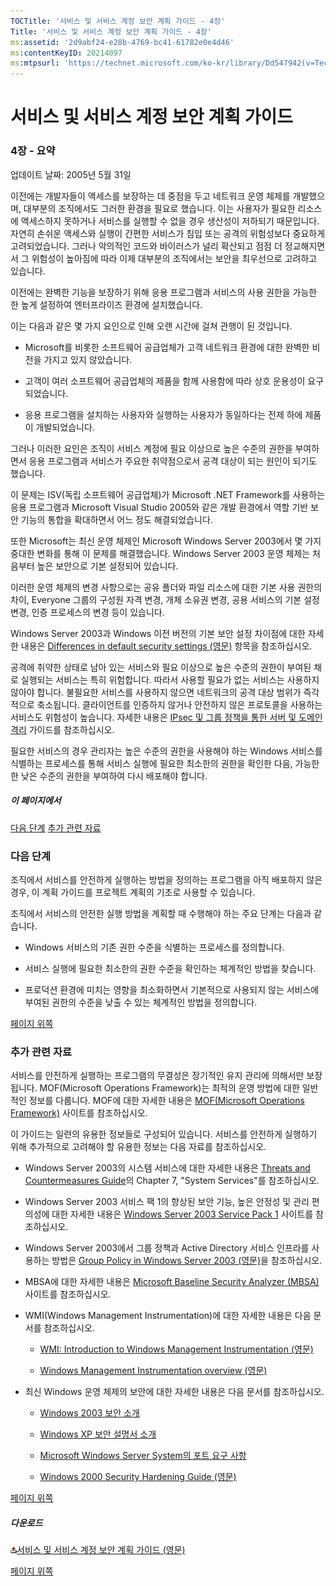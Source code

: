 ```yaml
---
TOCTitle: '서비스 및 서비스 계정 보안 계획 가이드 - 4장'
Title: '서비스 및 서비스 계정 보안 계획 가이드 - 4장'
ms:assetid: '2d9abf24-e28b-4769-bc41-61782e0e4d46'
ms:contentKeyID: 20214097
ms:mtpsurl: 'https://technet.microsoft.com/ko-kr/library/Dd547942(v=TechNet.10)'
---
```


서비스 및 서비스 계정 보안 계획 가이드
======================================

### 4장 - 요약

업데이트 날짜: 2005년 5월 31일

이전에는 개발자들이 액세스를 보장하는 데 중점을 두고 네트워크 운영 체제를 개발했으며, 대부분의 조직에서도 그러한 환경을 필요로 했습니다. 이는 사용자가 필요한 리소스에 액세스하지 못하거나 서비스를 실행할 수 없을 경우 생산성이 저하되기 때문입니다. 자연히 손쉬운 액세스와 실행이 간편한 서비스가 침입 또는 공격의 위험성보다 중요하게 고려되었습니다. 그러나 악의적인 코드와 바이러스가 널리 확산되고 점점 더 정교해지면서 그 위험성이 높아짐에 따라 이제 대부분의 조직에서는 보안을 최우선으로 고려하고 있습니다.

이전에는 완벽한 기능을 보장하기 위해 응용 프로그램과 서비스의 사용 권한을 가능한 한 높게 설정하여 엔터프라이즈 환경에 설치했습니다.

이는 다음과 같은 몇 가지 요인으로 인해 오랜 시간에 걸쳐 관행이 된 것입니다.

-   Microsoft를 비롯한 소프트웨어 공급업체가 고객 네트워크 환경에 대한 완벽한 비전을 가지고 있지 않았습니다.

-   고객이 여러 소프트웨어 공급업체의 제품을 함께 사용함에 따라 상호 운용성이 요구되었습니다.

-   응용 프로그램을 설치하는 사용자와 실행하는 사용자가 동일하다는 전제 하에 제품이 개발되었습니다.

그러나 이러한 요인은 조직이 서비스 계정에 필요 이상으로 높은 수준의 권한을 부여하면서 응용 프로그램과 서비스가 주요한 취약점으로서 공격 대상이 되는 원인이 되기도 했습니다.

이 문제는 ISV(독립 소프트웨어 공급업체)가 Microsoft .NET Framework를 사용하는 응용 프로그램과 Microsoft Visual Studio 2005와 같은 개발 환경에서 역할 기반 보안 기능의 통합을 확대하면서 어느 정도 해결되었습니다.

또한 Microsoft는 최신 운영 체제인 Microsoft Windows Server 2003에서 몇 가지 중대한 변화를 통해 이 문제를 해결했습니다. Windows Server 2003 운영 체제는 처음부터 높은 보안으로 기본 설정되어 있습니다.

이러한 운영 체제의 변경 사항으로는 공유 폴더와 파일 리소스에 대한 기본 사용 권한의 차이, Everyone 그룹의 구성원 자격 변경, 개체 소유권 변경, 공용 서비스의 기본 설정 변경, 인증 프로세스의 변경 등이 있습니다.

Windows Server 2003과 Windows 이전 버전의 기본 보안 설정 차이점에 대한 자세한 내용은 [Differences in default security settings (영문)](https://www.microsoft.com/technet/prodtechnol/windowsserver2003/library/serverhelp/1494bf2c-b596-4785-93bb-bc86f8e548d5.mspx) 항목을 참조하십시오.

공격에 취약한 상태로 남아 있는 서비스와 필요 이상으로 높은 수준의 권한이 부여된 채로 실행되는 서비스는 특히 위험합니다. 따라서 사용할 필요가 없는 서비스는 사용하지 않아야 합니다. 불필요한 서비스를 사용하지 않으면 네트워크의 공격 대상 범위가 즉각적으로 축소됩니다. 클라이언트를 인증하지 않거나 안전하지 않은 프로토콜을 사용하는 서비스도 위험성이 높습니다. 자세한 내용은 [IPsec 및 그룹 정책을 통한 서버 및 도메인 격리](https://www.microsoft.com/korea/technet/security/topics/architectureanddesign/ipsec/default.mspx) 가이드를 참조하십시오.

필요한 서비스의 경우 관리자는 높은 수준의 권한을 사용해야 하는 Windows 서비스를 식별하는 프로세스를 통해 서비스 실행에 필요한 최소한의 권한을 확인한 다음, 가능한 한 낮은 수준의 권한을 부여하여 다시 배포해야 합니다.

##### 이 페이지에서

[](#ebaa)[다음 단계](#ebaa)
[](#eaaa)[추가 관련 자료](#eaaa)

### 다음 단계

조직에서 서비스를 안전하게 실행하는 방법을 정의하는 프로그램을 아직 배포하지 않은 경우, 이 계획 가이드를 프로젝트 계획의 기초로 사용할 수 있습니다.

조직에서 서비스의 안전한 실행 방법을 계획할 때 수행해야 하는 주요 단계는 다음과 같습니다.

-   Windows 서비스의 기존 권한 수준을 식별하는 프로세스를 정의합니다.

-   서비스 실행에 필요한 최소한의 권한 수준을 확인하는 체계적인 방법을 찾습니다.

-   프로덕션 환경에 미치는 영향을 최소화하면서 기본적으로 사용되지 않는 서비스에 부여된 권한의 수준을 낮출 수 있는 체계적인 방법을 정의합니다.

[](#mainsection)[페이지 위쪽](#mainsection)

### 추가 관련 자료

서비스를 안전하게 실행하는 프로그램의 무결성은 장기적인 유지 관리에 의해서만 보장됩니다. MOF(Microsoft Operations Framework)는 최적의 운영 방법에 대한 일반적인 정보를 다룹니다. MOF에 대한 자세한 내용은 [MOF(Microsoft Operations Framework)](https://www.microsoft.com/korea/technet/itsolutions/cits/mo/mof/default.mspx) 사이트를 참조하십시오.

이 가이드는 일련의 유용한 정보들로 구성되어 있습니다. 서비스를 안전하게 실행하기 위해 추가적으로 고려해야 할 유용한 정보는 다음 자료를 참조하십시오.

-   Windows Server 2003의 시스템 서비스에 대한 자세한 내용은 [Threats and Countermeasures Guide](https://www.microsoft.com/korea/technet/security/topics/serversecurity/tcg/tcgch00.mspx)의 Chapter 7, "System Services"를 참조하십시오.

-   Windows Server 2003 서비스 팩 1의 향상된 보안 기능, 높은 안정성 및 관리 편의성에 대한 자세한 내용은 [Windows Server 2003 Service Pack 1](https://www.microsoft.com/korea/technet/downloads/winsrvr/servicepacks/sp1/default.mspx) 사이트를 참조하십시오.

-   Windows Server 2003에서 그룹 정책과 Active Directory 서비스 인프라를 사용하는 방법은 [Group Policy in Windows Server 2003 (영문)](https://www.microsoft.com/windowsserver2003/technologies/management/grouppolicy/default.mspx)을 참조하십시오.

-   MBSA에 대한 자세한 내용은 [Microsoft Baseline Security Analyzer (MBSA)](https://www.microsoft.com/korea/technet/security/tools/mbsahome.asp) 사이트를 참조하십시오.

-   WMI(Windows Management Instrumentation)에 대한 자세한 내용은 다음 문서를 참조하십시오.

    -   [WMI: Introduction to Windows Management Instrumentation (영문)](https://www.microsoft.com/whdc/system/pnppwr/wmi/wmi-intro.mspx)

    -   [Windows Management Instrumentation overview (영문)](https://www.microsoft.com/windows2000/en/server/help/default.asp?url=/windows2000/en/server/help/windows_wmi_overview.htm?id=751)

-   최신 Windows 운영 체제의 보안에 대한 자세한 내용은 다음 문서를 참조하십시오.

    -   [Windows 2003 보안 소개](https://www.microsoft.com/korea/technet/security/guidance/secmod117.asp)

    -   [Windows XP 보안 설명서 소개](https://www.microsoft.com/korea/technet/security/guidance/secmod60.asp)

    -   [Microsoft Windows Server System의 포트 요구 사항](https://support.microsoft.com/?kbid=832017)

    -   [Windows 2000 Security Hardening Guide (영문)](https://go.microsoft.com/fwlink/?linkid=22380)

[](#mainsection)[페이지 위쪽](#mainsection)

##### 다운로드

[![](images/Dd547942.icon_exe(ko-kr,TechNet.10).gif)](https://go.microsoft.com/fwlink/?linkid=41312)[서비스 및 서비스 계정 보안 계획 가이드 (영문)](https://go.microsoft.com/fwlink/?linkid=41312)

[](#mainsection)[페이지 위쪽](#mainsection)
